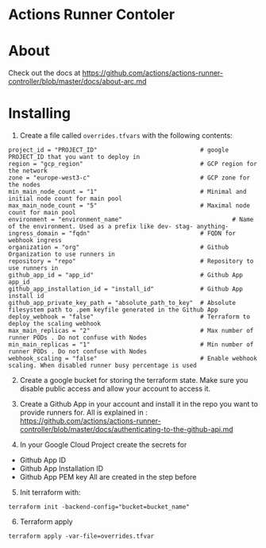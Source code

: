 <!--
    Licensed to the Apache Software Foundation (ASF) under one
    or more contributor license agreements.  See the NOTICE file
    distributed with this work for additional information
    regarding copyright ownership.  The ASF licenses this file
    to you under the Apache License, Version 2.0 (the
    "License"); you may not use this file except in compliance
    with the License.  You may obtain a copy of the License at

      http://www.apache.org/licenses/LICENSE-2.0

    Unless required by applicable law or agreed to in writing, software
    distributed under the License is distributed on an "AS IS" BASIS,
    WITHOUT WARRANTIES OR CONDITIONS OF ANY KIND, either express or implied.
    See the License for the specific language governing permissions and
    limitations under the License.
-->

# Actions Runner Contoler

# About
Check out the docs at https://github.com/actions/actions-runner-controller/blob/master/docs/about-arc.md

# Installing
1. Create a file called `overrides.tfvars` with the following contents:
```
project_id = "PROJECT_ID"                             # google PROJECT_ID that you want to deploy in
region = "gcp_region"                                 # GCP region for the network
zone = "europe-west3-c"                               # GCP zone for the nodes
min_main_node_count = "1"                             # Minimal and initial node count for main pool
max_main_node_count = "5"                             # Maximal node count for main pool
environment = "environment_name"                               # Name of the environment. Used as a prefix like dev- stag- anything-
ingress_domain = "fqdn"                               # FQDN for webhook ingress
organization = "org"                                  # Github Organization to use runners in
repository = "repo"                                   # Repository to use runners in
github_app_id = "app_id"                              # Github App app_id
github_app_installation_id = "install_id"             # Github App install id
github_app_private_key_path = "absolute_path_to_key"  # Absolute filesystem path to .pem keyfile generated in the Github App
deploy_webhook = "false"                              # Terraform to deploy the scaling webhook
max_main_replicas = "2"                               # Max number of runner PODs . Do not confuse with Nodes
min_main_replicas = "1"                               # Min number of runner PODs . Do not confuse with Nodes
webhook_scaling = "false"                             # Enable webhook scaling. When disabled runner busy percentage is used
```

2. Create a google bucket for storing the terraform state. Make sure you disable public access and allow your account to access it.

3. Create a Github App in your account and install it in the repo you want to provide runners for.
All is explained in : https://github.com/actions/actions-runner-controller/blob/master/docs/authenticating-to-the-github-api.md

4. In your Google Cloud Project create the secrets for
- Github App ID
- Github App Installation ID
- Github App PEM key
All are created in the step before

5.  Init terraform with:
```
terraform init -backend-config="bucket=bucket_name"
```
6. Terraform apply
```
terraform apply -var-file=overrides.tfvar
```
